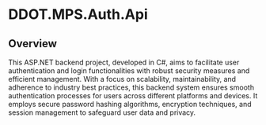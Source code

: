 # DDOT.MPS.Auth.Api

## Overview
This ASP.NET backend project, developed in C#, aims to facilitate user authentication and login functionalities with robust security measures and efficient management. With a focus on scalability, maintainability, and adherence to industry best practices, this backend system ensures smooth authentication processes for users across different platforms and devices. It employs secure password hashing algorithms, encryption techniques, and session management to safeguard user data and privacy.
